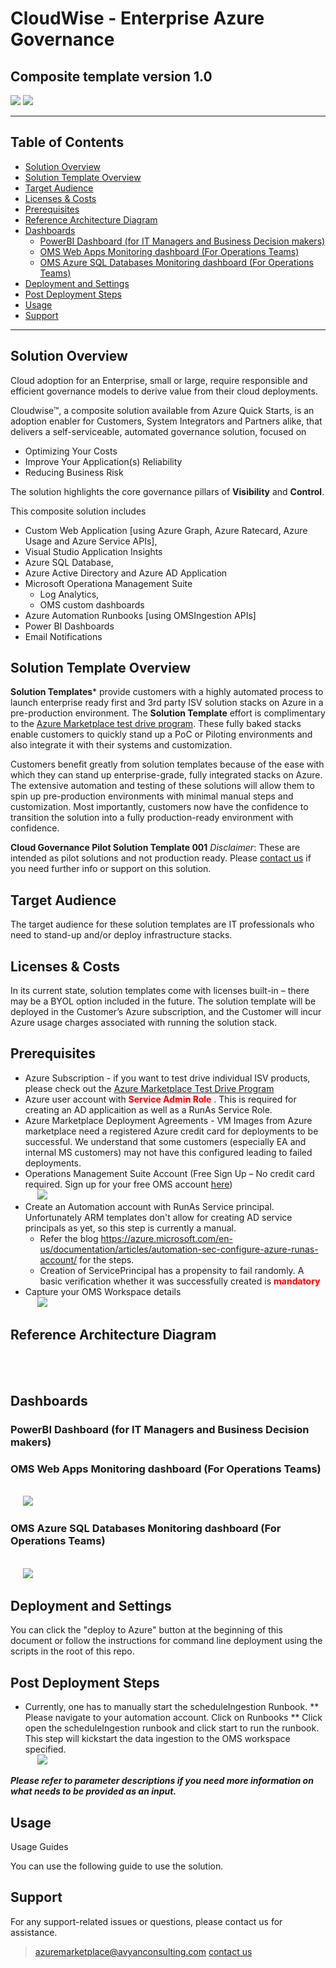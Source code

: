<h1> CloudWise - Enterprise Azure Governance  </h1>
<h2>Composite template version 1.0</h2>

<a href="https://portal.azure.com/#create/Microsoft.Template/uri/https%3A%2F%2Fraw.githubusercontent.com%2FAvyanConsultingCorp%2Fazure-quickstart-templates%2Fmaster%2Fazure-governance-cloudwise%2Fazuredeploy.json" target="_blank"><img src="http://azuredeploy.net/deploybutton.png"/></a>
<a href="http://armviz.io/#/?load=https%3A%2F%2Fraw.githubusercontent.com%2FAvyanConsultingCorp%2Fazure-quickstart-templates%2Fmaster%2Fazure-governance-cloudwise%2Fazuredeploy.json" target="_blank"> <img src="http://armviz.io/visualizebutton.png"/></a>

----------
<h2> Table of Contents </h2>

<!-- TOC -->

- [Solution Overview](#solution-overview)
- [Solution Template Overview](#solution-template-overview)
- [Target Audience](#target-audience)
- [Licenses & Costs](#licenses-costs)
- [Prerequisites](#prerequisites)
- [Reference Architecture Diagram](#reference-architecture-diagram)
- [Dashboards](#dashboards)
    - [PowerBI Dashboard (for IT Managers and Business Decision makers)](#powerbi-dashboard-for-it-managers-and-business-decision-makers)
    - [OMS Web Apps Monitoring dashboard (For Operations Teams)](#oms-web-apps-monitoring-dashboard-for-operations-teams)
    - [OMS Azure SQL Databases Monitoring dashboard (For Operations Teams)](#oms-azure-sql-databases-monitoring-dashboard-for-operations-teams)
- [Deployment and Settings](#deployment-and-settings)
- [Post Deployment Steps](#post-deployment-steps)
- [Usage](#usage)
- [Support](#support)

<!-- /TOC -->


----------

## Solution Overview
Cloud adoption for an Enterprise, small or large, require responsible and efficient governance models to derive value from their cloud deployments.

Cloudwise™, a composite solution available from Azure Quick Starts, is an adoption enabler for Customers, System Integrators and Partners alike, that delivers a self-serviceable, automated governance solution, focused on 

* Optimizing Your Costs
* Improve Your Application(s) Reliability 
* Reducing Business Risk 

The solution highlights the core governance pillars of **Visibility** and **Control**.

This composite solution includes 

 - Custom Web Application [using Azure Graph, Azure Ratecard, Azure Usage and Azure Service APIs],
 - Visual Studio Application Insights 
 - Azure SQL Database, 
 - Azure Active Directory and Azure AD Application  
 - Microsoft Operationa Management Suite
    - Log Analytics,
    - OMS custom dashboards 
 - Azure Automation Runbooks [using OMSIngestion APIs]
 - Power BI Dashboards
 - Email Notifications 

## Solution Template Overview  

**Solution Templates*** provide customers with a highly automated process to launch enterprise ready first and 3rd party ISV solution stacks on Azure in a pre-production environment. The **Solution Template** effort is complimentary to the [Azure Marketplace test drive program](https://azure.microsoft.com/en-us/marketplace/test-drives/). These fully baked stacks enable customers to quickly stand up a PoC or Piloting environments and also integrate it with their systems and customization.

Customers benefit greatly from solution templates because of the ease with which they can stand up enterprise-grade, fully integrated stacks on Azure. The extensive automation and testing of these solutions will allow them to spin up pre-production environments with minimal manual steps and customization.  Most importantly, customers now have the confidence to transition the solution into a fully production-ready environment with confidence.

**Cloud Governance Pilot Solution Template 001** 
*Disclaimer*: These are intended as pilot solutions and not production ready.
Please [contact us](mailto:azuremarketplace@avyanconsulting.com) if you need further info or support on this solution.


<a name="overview"></a>
## Target Audience
The target audience for these solution templates are IT professionals who need to stand-up and/or deploy infrastructure stacks.

## Licenses & Costs
In its current state, solution templates come with licenses built-in – there may be a BYOL option included in the future. The solution template will be deployed in the Customer’s Azure subscription, and the Customer will incur Azure usage charges associated with running the solution stack.


<a name="prereqs"></a>
## Prerequisites
* Azure Subscription - if you want to test drive individual ISV products, please check out the [Azure Marketplace Test Drive Program ](https://azure.microsoft.com/en-us/marketplace/test-drives/)
* Azure user account with <span style="color:red;"> **Service Admin Role** </span>. This is required for creating an AD applicaition as well as a RunAs Service Role.
* Azure Marketplace Deployment Agreements - VM Images from Azure marketplace need a registered Azure credit card for deployments to be successful. We understand that some customers (especially EA and internal MS customers) may not have this configured leading to failed deployments.   
* Operations Management Suite Account (Free Sign Up – No credit card required. Sign up for your free OMS account [here](https://www.microsoft.com/en-us/cloud-platform/operations-management-suite))
<br/> &nbsp;&nbsp;&nbsp;&nbsp; ![](images/CreateOMSWorkspace.png)
* Create an Automation account with RunAs Service principal. Unfortunately ARM templates don't allow for creating AD service principals as yet, so this step is currently a manual.
    * Refer the blog https://azure.microsoft.com/en-us/documentation/articles/automation-sec-configure-azure-runas-account/ for the steps.
    * Creation of ServicePrincipal has a propensity to fail randomly. A basic verification whether it was successfully created is <span style="color:red;"> **mandatory** </span>
* Capture your OMS Workspace details 
<br/> &nbsp;&nbsp;&nbsp;&nbsp; ![](images/CaptureWorkspaceInformation.png)
 

## Reference Architecture Diagram
<br/> &nbsp;&nbsp;&nbsp;&nbsp; ![[](images/CloudWiseArchitecture.png)](images/CloudWiseArchitecture.png)

## Dashboards

### PowerBI Dashboard (for IT Managers and Business Decision makers)

### OMS Web Apps Monitoring dashboard (For Operations Teams)
<br/> &nbsp;&nbsp;&nbsp;&nbsp; ![](images/WebAppPaaS.png)

### OMS Azure SQL Databases Monitoring dashboard (For Operations Teams)
<br/> &nbsp;&nbsp;&nbsp;&nbsp; ![](images/SQLAzurePaaS.png)



## Deployment and Settings
You can click the "deploy to Azure" button at the beginning of this document or follow the instructions for command line deployment using the scripts in the root of this repo.

## Post Deployment Steps
* Currently, one has to manually start the scheduleIngestion Runbook. 
** Please navigate to your automation account. Click on Runbooks
** Click open the scheduleIngestion runbook and click start to run the runbook. This step will kickstart the data ingestion to the OMS workspace specified.
<br/> &nbsp;&nbsp;&nbsp;&nbsp; ![](images/StartIngestionRunbook.png)


***Please refer to parameter descriptions if you need more information on what needs to be provided as an input.***


## Usage

Usage Guides

You can use the following guide to use the solution.

<guide link goes here>

## Support
For any support-related issues or questions, please contact us for assistance.

> azuremarketplace@avyanconsulting.com [contact us](mailto:azuremarketplace@avyanconsulting.com) 

